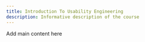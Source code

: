 ```yaml
---
title: Introduction To Usability Engineering
description: Informative description of the course
---
```


Add main content here